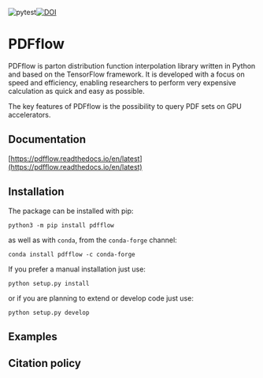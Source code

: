 ![pytest](https://github.com/N3PDF/pdfflow/workflows/pytest/badge.svg)[![DOI](https://zenodo.org/badge/238731330.svg)](https://zenodo.org/badge/latestdoi/238731330)

# PDFflow

PDFflow is parton distribution function interpolation library written in Python and based on the TensorFlow framework. It is developed with a focus on speed and efficiency, enabling researchers to perform very expensive calculation as quick and easy as possible.

The key features of PDFflow is the possibility to query PDF sets on GPU accelerators.

## Documentation

[https://pdfflow.readthedocs.io/en/latest](https://pdfflow.readthedocs.io/en/latest)

## Installation

The package can be installed with pip:
```
python3 -m pip install pdfflow
```

as well as with `conda`, from the `conda-forge` channel:
```
conda install pdfflow -c conda-forge
```

If you prefer a manual installation just use:
```
python setup.py install
```
or if you are planning to extend or develop code just use:
```
python setup.py develop
```

## Examples

## Citation policy
